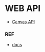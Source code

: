 # WEB API

* [Canvas API](./HTML5_Canvas/README.md)
<!-- * [위치정보 얻기](./#) -->
<!-- * [클립보드](./#) -->
<!-- * [전체화면](./#) -->
<!-- * [알림](./#) -->
<!-- * [오디오 캡쳐](./#) -->
<!-- * [비디오 캡쳐](./#) -->
<!-- * [Screen Wake Lock](./#) -->
### REF
* [docs](https://developer.mozilla.org/ko/docs/Web/API)
<!-- * [Geolocation_API](https://developer.mozilla.org/ko/docs/Web/API/Geolocation_API) -->
<!-- * [Clipboard](https://developer.mozilla.org/ko/docs/Web/API/Clipboard) -->
<!-- * [Fullscreen_API](https://developer.mozilla.org/ko/docs/Web/API/Fullscreen_API) -->
<!-- * [notification](https://developer.mozilla.org/ko/docs/Web/API/notification) -->
<!-- * [recording-audio](https://developers.google.com/web/fundamentals/media/recording-audio) -->
<!-- * [capturing-images](https://developers.google.com/web/fundamentals/media/capturing-images) -->
<!-- * [recording-video](https://developers.google.com/web/fundamentals/media/recording-video) -->
<!-- * [Screen_Wake_Lock_API](https://developer.mozilla.org/en-US/docs/Web/API/Screen_Wake_Lock_API) -->